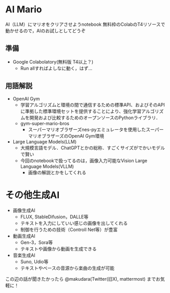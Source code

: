 # AI Mario

AI（LLM）にマリオをクリアさせようnotebook
無料枠のColabのT4リソースで動かせるので，AIのお試しとしてどうぞ

## 準備

+ Google Colabolatory(無料版 T4以上？)
  + Run allすればよしなに動く，はず…

## 用語解説

+ OpenAI Gym
  + 学習アルゴリズムと環境の間で通信するための標準API、およびそのAPIに準拠した標準環境セットを提供することにより、強化学習アルゴリズムを開発および比較するためのオープンソースのPythonライブラリ．
  + gym-super-mario-bros
    + スーパーマリオブラザーズnes-pyエミュレータを使用したスーパーマリオブラザーズのOpenAI Gym環境
+ Large Language Models(LLM)
  + 大規模言語モデル．ChatGPTとかの総称．すごくサイズがでかいモデルで賢い
  + 今回のnotebookで扱ってるのは，画像入力可能なVision Large Language Models(VLLM)
    + 画像の解説とかをしてくれる

# その他生成AI

+ 画像生成AI
  + FLUX, StableDifusion，DALLE等
  + テキストを入力にしていい感じの画像を出してくれる
  + 制御を行うための技術（Controll Net等）が豊富
+ 動画生成AI
  + Gen-3，Sora等
  + テキストや画像から動画を生成できる
+ 音楽生成AI
  + Suno, Udio等
  + テキストやベースの音源から楽曲の生成が可能

この辺の話が聞きたかったら @makudara(Twitter(旧X), mattermost) までお気軽に！